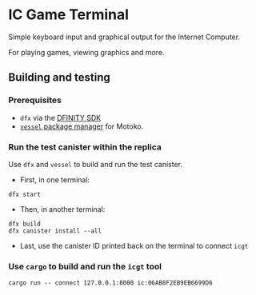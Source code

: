# IC Game Terminal

Simple keyboard input and graphical output for the Internet Computer.

For playing games, viewing graphics and more.


## Building and testing

### Prerequisites

 * `dfx` via the [DFINITY SDK](https://sdk.dfinity.org/docs/quickstart/quickstart.html)
 * [`vessel` package manager](https://github.com/kritzcreek/vessel) for Motoko.

### Run the test canister within the replica 

Use `dfx` and `vessel` to build and run the test canister.

 * First, in one terminal:  
```
dfx start
```

 * Then, in another terminal:  
```
dfx build
dfx canister install --all
```

 * Last, use the canister ID printed back on the terminal to connect `icgt`


### Use `cargo` to build and run the `icgt` tool

```
cargo run -- connect 127.0.0.1:8000 ic:06AB8F2EB9EB6699D6
```



